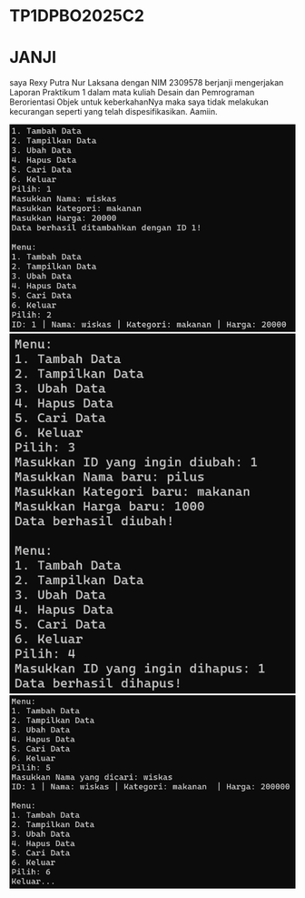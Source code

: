 # TP1DPBO2025C2
# JANJI
saya Rexy Putra Nur Laksana dengan NIM 2309578 berjanji mengerjakan Laporan Praktikum 1 dalam mata kuliah Desain dan Pemrograman Berorientasi Objek untuk keberkahanNya maka saya tidak melakukan kecurangan seperti yang telah dispesifikasikan. Aamiin.

![Dokumentasi](cpp/dokumentasi/LATMOD_SS_1.png)
![Dokumentasi](cpp/dokumentasi/LATMOD_SS_2.png)
![Dokumentasi](cpp/dokumentasi/LATMOD_SS_3.png)
